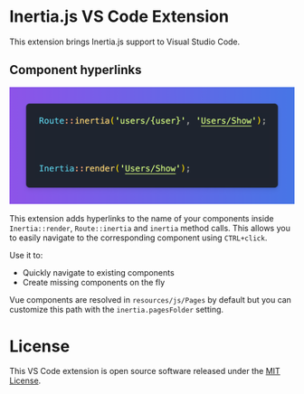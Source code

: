 # Inertia.js VS Code Extension

This extension brings Inertia.js support to Visual Studio Code.

## Component hyperlinks

![](.github/hyperlink.png)

This extension adds hyperlinks to the name of your components inside
`Inertia::render`, `Route::inertia` and `inertia` method calls. This allows you
to easily navigate to the corresponding component using `CTRL+click`.

Use it to:

-   Quickly navigate to existing components
-   Create missing components on the fly

Vue components are resolved in `resources/js/Pages` by default but you can
customize this path with the `inertia.pagesFolder` setting.

# License

This VS Code extension is open source software released under the
[MIT License](./LICENSE.md).
